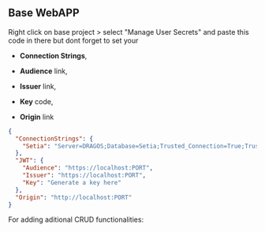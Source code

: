 ## Base WebAPP

Right click on base project > select "Manage User Secrets" and paste this code in there but dont forget to set your
- **Connection Strings**,
- **Audience** link, 
- **Issuer** link, 
- **Key** code,

- **Origin** link

```json
{
  "ConnectionStrings": {
    "Setia": "Server=DRAGOS;Database=Setia;Trusted_Connection=True;TrustServerCertificate=True;"
  },
  "JWT": {
    "Audience": "https://localhost:PORT",
    "Issuer": "https://localhost:PORT",
    "Key": "Generate a key here"
  },
  "Origin": "http://localhost:PORT"
}
```

For adding aditional CRUD functionalities: 